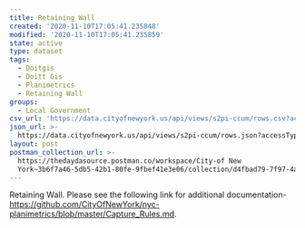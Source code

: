 ```yaml
---
title: Retaining Wall
created: '2020-11-10T17:05:41.235848'
modified: '2020-11-10T17:05:41.235859'
state: active
type: dataset
tags:
  - Doitgis
  - Doitt Gis
  - Planimetrics
  - Retaining Wall
groups:
  - Local Government
csv_url: 'https://data.cityofnewyork.us/api/views/s2pi-ccum/rows.csv?accessType=DOWNLOAD'
json_url: >-
  https://data.cityofnewyork.us/api/views/s2pi-ccum/rows.json?accessType=DOWNLOAD
layout: post
postman_collection_url: >-
  https://thedaydasource.postman.co/workspace/City-of New
  York~3b6f7a46-5db5-42b1-80fe-9fbef41e3e06/collection/d4fbad79-7f97-4abd-9a1a-2a8e839049c8
---
```

Retaining Wall. Please see the following link for additional documentation- https://github.com/CityOfNewYork/nyc-planimetrics/blob/master/Capture_Rules.md.
